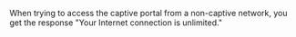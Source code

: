 When trying to access the captive portal from a non-captive network, you get the response "Your Internet connection is unlimited."